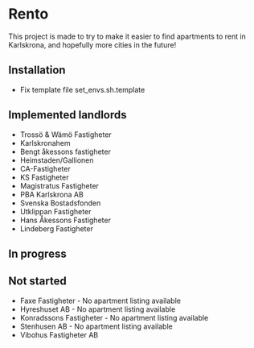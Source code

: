 # Rento

This project is made to try to make it easier to find apartments to rent in Karlskrona, and hopefully
more cities in the future!

## Installation
* Fix template file set_envs.sh.template


## Implemented landlords
* Trossö & Wämö Fastigheter
* Karlskronahem
* Bengt åkessons fastigheter
* Heimstaden/Gallionen
* CA-Fastigheter
* KS Fastigheter
* Magistratus Fastigheter
* PBA Karlskrona AB
* Svenska Bostadsfonden
* Utklippan Fastigheter
* Hans Åkessons Fastigheter
* Lindeberg Fastigheter 

## In progress

## Not started
* Faxe Fastigheter - No apartment listing available
* Hyreshuset AB - No apartment listing available
* Konradssons Fastigheter - No apartment listing available
* Stenhusen AB - No apartment listing available
* Vibohus Fastigheter AB

